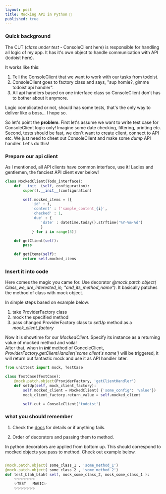 ```yaml
---
layout: post
title: Mocking API in Python 🐍 
published: true
---
```


### Quick background 

The CUT (*class under test* - ConsoleClient here) is responsible for handling all logic of my app. It has it's own object to handle communication with API (todoist here). 

It works like this:
1. Tell the ConsoleClient that we want to work with our tasks from todoist.
2. ConsoleClient goes to factory class and says, "sup homie?, gimme todoist api handler".  
3. All api handlers based on one interface class so ConsoleClient don't has to bother about it anymore. 

Logic complicated or not, should has some tests, that's the only way to deliver like a boss... I hope so. 

So let's point the **problem**. First let's assume we want to write test case for ConsoleClient logic only! Imagine some date checking, filtering, printing etc. Second, tests should be fast, we don't want to create client, connect to API etc. We just need to cheet out ConsoleClient and make some *dump* API handler. Let's do this! 

### Prepare our api client

As I mentioned, all API clients have common interface, use it! Ladies and gentlemen, the fanciest API client ever below! 

```python 
class MockedClient(Todo_interface):
    def __init__(self, configuration):
        super().__init__(configuration)

        self.mocked_items = [{ 
            'id' : i,
            'content' : f'sample_content_{i}',
            'checked' : 1,
            'due' : {
                'date' : datetime.today().strftime('%Y-%m-%d')
                }
            } for i in range(5)]

    def getClient(self):
        pass 

    def getItems(self):
        return self.mocked_items 
```

### Insert it into code 

Here comes the magic you came for. Use decorator *@mock.patch.object( Class_we_are_interested_in, "and_its_method_name")*. It basically patches the method of class with mock object. 

In simple steps based on example below: 
1. take ProviderFactory class 
2. mock the specified method 
3. pass changed ProviderFactory class to *setUp* method as a *mock_client_factory*

Now it is showtime for our *MockedClient*. Specify its instance as a returning value of mocked method and voila!  
After that, when in *__init__* method of ConcoleClient, *ProviderFactory.getClientHandler('some client's name')* will be triggered, it will return out fantastic mock and use it as API handler later. 

```python 
from unittest import mock, TestCase

class TestCase(TestCase):
    @mock.patch.object(ProviderFactory, 'getClientHandler')
    def setUp(self, mock_client_factory):
        self.mocked_client = MockedClient( {'some_config': 'value'})
        mock_client_factory.return_value = self.mocked_client

        self.cut = ConsoleClient('todoist')
```

### what you should remember 

1. Check the [docs](https://docs.python.org/3/library/unittest.mock.html#patch-object) for details or if anything fails. 

2. Order of decorators and passing them to method. 

In python decorators are applied from bottom up. This should correspond to mocked objects you pass to method. Check out example below. 

```python 

@mock.patch.object( some_class_1 , 'some_method_1')
@mock.patch.object( some_class_2 , 'some_method_2')
def test_blah_blah( self, mock_some_class_2, mock_some_class_1 ): 
    ✨✨✨✨✨✨✨
    ✨TEST   MAGIC✨
    ✨✨✨✨✨✨✨

```